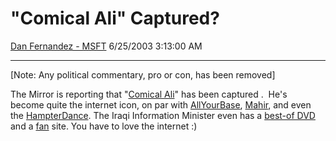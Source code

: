 <div id="page">

# "Comical Ali" Captured?

[Dan Fernandez -
MSFT](https://social.msdn.microsoft.com/profile/Dan%20Fernandez%20-%20MSFT)
6/25/2003 3:13:00 AM

-----

<div id="content">

\[Note: Any political commentary, pro or con, has been removed\]

The Mirror is reporting that "[Comical
Ali](http://www.mirror.co.uk/news/24by7panews/page.cfm?objectid=13107136&method=full&siteid=50143)"
has been captured .  He's become quite the internet icon, on par with
[AllYourBase](http://www.planettribes.com/allyourbase/AYB2.swf),
[Mahir](http://www.salon.com/tech/log/1999/11/04/mahir/), and even the
[HampterDance](http://www.hampsterdance.com/hampsterdanceredux.html). The
Iraqi Information Minister even has a [best-of
DVD](http://www.comicalalidvd.com/) and a
[fan](http://www.welovetheiraqiinformationminister.com/mss_history.html)
site. You have to love the internet :) 

</div>

</div>

